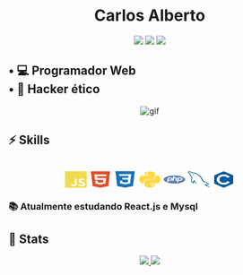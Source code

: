 <h1 align="center">Carlos Alberto</h1>
<div align="center">
  <a href="#"><img src="https://img.shields.io/badge/Pix-gray?style=for-the-badge&logo=pix&logoColor=green" target="_blank"></a>
  <a href="mailto:dasilvacarlosalberto344@gmail.com"><img src="https://img.shields.io/badge/-Gmail-gray?style=for-the-badge&logo=gmail&logoColor=red" target="_blank"></a>
  <a href="https://t.me/CarlosSilva344"><img src="https://img.shields.io/badge/-Telegram-gray?style=for-the-badge&logo=telegram&logoColor=red" target="_blank"></a>
</div>

## • 💻 Programador Web<br> • 🤖 Hacker ético<br>

<div align="center">
    <img alt="gif" width="70%" src="https://camo.githubusercontent.com/0a61e78c4338a4bac0ebf9e958865e8a50db9f7c70098883ef423d310481396e/68747470733a2f2f7374617469632e7769787374617469632e636f6d2f6d656469612f3038626232635f62666636356363396339313234353931623430366432363734646364643565367e6d76322e676966">
</div>

## ⚡ Skills

<div style="display: inline_block" align="center"><br>
  <img align="center" alt="JS" height="30" width="40" src="https://raw.githubusercontent.com/devicons/devicon/master/icons/javascript/javascript-plain.svg">
  <img align="center" alt="HTML" height="30" width="40" src="https://raw.githubusercontent.com/devicons/devicon/master/icons/html5/html5-plain.svg">
  <img align="center" alt="CSS" height="30" width="40" src="https://raw.githubusercontent.com/devicons/devicon/master/icons/css3/css3-plain.svg">
  <img align="center" alt="Python" height="30" width="40" src="https://raw.githubusercontent.com/devicons/devicon/master/icons/python/python-plain.svg">
  <img align="center" alt="PHP" height="30" width="40" src="https://raw.githubusercontent.com/devicons/devicon/master/icons/php/php-plain.svg">
  <img align="center" alt="mysql" height="30" width="40" src="https://raw.githubusercontent.com/devicons/devicon/master/icons/mysql/mysql-plain.svg">
  <img align="center" alt="C" height="30" width="40" src="https://raw.githubusercontent.com/devicons/devicon/master/icons/c/c-plain.svg">
</div>

### 📚 Atualmente estudando React.js e Mysql

## 📃 Stats
<div align="center">
  <a href="https://github.com/CarlosAllberto">
  <img height="160em" src="https://github-readme-stats.vercel.app/api?username=CarlosAllberto&show_icons=true&theme=dracula&include_all_commits=true&count_private=true"/>
  <img height="160em" src="https://github-readme-stats.vercel.app/api/top-langs/?username=CarlosAllberto&layout=compact&langs_count=7&theme=dracula"/>
</div>
